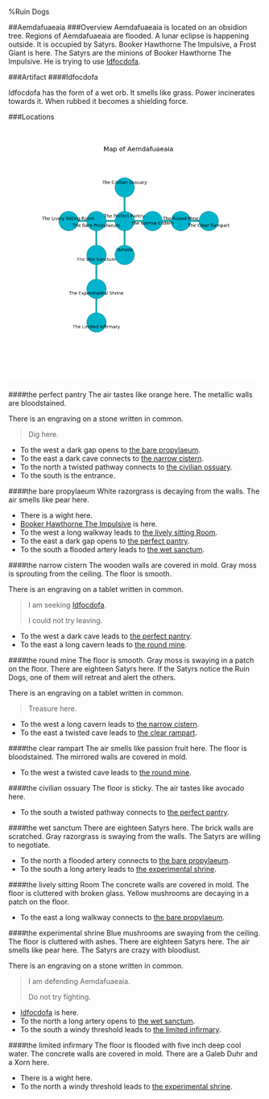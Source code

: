 %Ruin Dogs

##Aemdafuaeaia
###Overview
Aemdafuaeaia is located on an obsidion tree. Regions of Aemdafuaeaia are flooded. A lunar eclipse is happening outside. It is occupied by Satyrs. <a name="Booker-Hawthorne-The-Impulsive"></a>Booker Hawthorne The Impulsive, a Frost Giant is here. The Satyrs are the minions of Booker Hawthorne The Impulsive. He  is trying to use [Idfocdofa](#Idfocdofa). 



###Artifact
####<a name="Idfocdofa"></a>Idfocdofa


Idfocdofa has the form of a wet orb. It smells like grass. Power incinerates towards it. When rubbed it becomes a shielding force. 





###Locations


![](../v2/images/Aemdafuaeaia.png)

####<a name="the-perfect-pantry"></a>the perfect pantry
The air tastes like orange here. The metallic walls are bloodstained. 

There is an engraving on a stone written in common. 

> Dig here.
>


* To the west a dark gap opens to [the bare propylaeum](#the-bare-propylaeum).
* To the east a dark cave connects to [the narrow cistern](#the-narrow-cistern).
* To the north a twisted pathway connects to [the civilian ossuary](#the-civilian-ossuary).
* To the south is the entrance.


####<a name="the-bare-propylaeum"></a>the bare propylaeum
White razorgrass is decaying from the walls. The air smells like pear here. 



* There is a wight here.
* [Booker Hawthorne The Impulsive](#Booker-Hawthorne-The-Impulsive) is here.
* To the west a long walkway leads to [the lively sitting Room](#the-lively-sitting-Room).
* To the east a dark gap opens to [the perfect pantry](#the-perfect-pantry).
* To the south a flooded artery leads to [the wet sanctum](#the-wet-sanctum).


####<a name="the-narrow-cistern"></a>the narrow cistern
The wooden walls are covered in mold. Gray moss is sprouting from the ceiling. The floor is smooth. 

There is an engraving on a tablet written in common. 

> I am seeking [Idfocdofa](#Idfocdofa).
>
> I could not try leaving.
>


* To the west a dark cave leads to [the perfect pantry](#the-perfect-pantry).
* To the east a long cavern leads to [the round mine](#the-round-mine).


####<a name="the-round-mine"></a>the round mine
The floor is smooth. Gray moss is swaying in a patch on the floor. There are eighteen Satyrs here. If the Satyrs notice the Ruin Dogs, one of them will retreat and alert the others. 

There is an engraving on a tablet written in common. 

> Treasure here.
>


* To the west a long cavern leads to [the narrow cistern](#the-narrow-cistern).
* To the east a twisted cave leads to [the clear rampart](#the-clear-rampart).


####<a name="the-clear-rampart"></a>the clear rampart
The air smells like passion fruit here. The floor is bloodstained. The mirrored walls are covered in mold. 



* To the west a twisted cave leads to [the round mine](#the-round-mine).


####<a name="the-civilian-ossuary"></a>the civilian ossuary
The floor is sticky. The air tastes like avocado here. 



* To the south a twisted pathway connects to [the perfect pantry](#the-perfect-pantry).


####<a name="the-wet-sanctum"></a>the wet sanctum
There are eighteen Satyrs here. The brick walls are scratched. Gray razorgrass is swaying from the walls. The Satyrs are willing to negotiate. 



* To the north a flooded artery connects to [the bare propylaeum](#the-bare-propylaeum).
* To the south a long artery leads to [the experimental shrine](#the-experimental-shrine).


####<a name="the-lively-sitting-Room"></a>the lively sitting Room
The concrete walls are covered in mold. The floor is cluttered with broken glass. Yellow mushrooms are decaying in a patch on the floor. 



* To the east a long walkway connects to [the bare propylaeum](#the-bare-propylaeum).


####<a name="the-experimental-shrine"></a>the experimental shrine
Blue mushrooms are swaying from the ceiling. The floor is cluttered with ashes. There are eighteen Satyrs here. The air smells like pear here. The Satyrs are crazy with bloodlust. 

There is an engraving on a stone written in common. 

> I am defending Aemdafuaeaia.
>
> Do not try fighting.
>


* [Idfocdofa](#Idfocdofa) is here.
* To the north a long artery opens to [the wet sanctum](#the-wet-sanctum).
* To the south a windy threshold leads to [the limited infirmary](#the-limited-infirmary).


####<a name="the-limited-infirmary"></a>the limited infirmary
The floor is flooded with five inch deep cool water. The concrete walls are covered in mold. There are a Galeb Duhr and a Xorn here. 



* There is a wight here.
* To the north a windy threshold leads to [the experimental shrine](#the-experimental-shrine).


